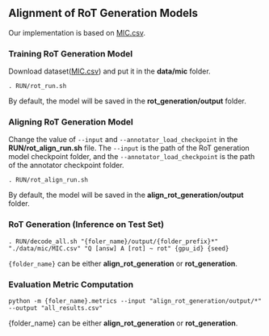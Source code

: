 ## Alignment of RoT Generation Models

Our implementation is based on [MIC.csv](https://github.com/SALT-NLP/mic).

### Training RoT Generation Model

Download dataset([MIC.csv](https://github.com/SALT-NLP/mic)) and put it in the **data/mic** folder.

```console
. RUN/rot_run.sh
```

By default, the model will be saved in the **rot_generation/output** folder.

### Aligning RoT Generation Model

Change the value of ``--input`` and ``--annotator_load_checkpoint`` in the **RUN/rot_align_run.sh** file.
The ``--input`` is the path of the RoT generation model checkpoint folder, and the ``--annotator_load_checkpoint`` is
the path of the annotator checkpoint folder.

```console
. RUN/rot_align_run.sh
```

By default, the model will be saved in the **align_rot_generation/output** folder.

### RoT Generation (Inference on Test Set)

```console
. RUN/decode_all.sh "{foler_name}/output/{folder_prefix}*" "./data/mic/MIC.csv" "Q [answ] A [rot] ~ rot" {gpu_id} {seed}
```

``{folder_name}`` can be either **align_rot_generation** or **rot_generation**.

### Evaluation Metric Computation

```console
python -m {foler_name}.metrics --input "align_rot_generation/output/*" --output "all_results.csv"
```

{folder_name} can be either **align_rot_generation** or **rot_generation**.